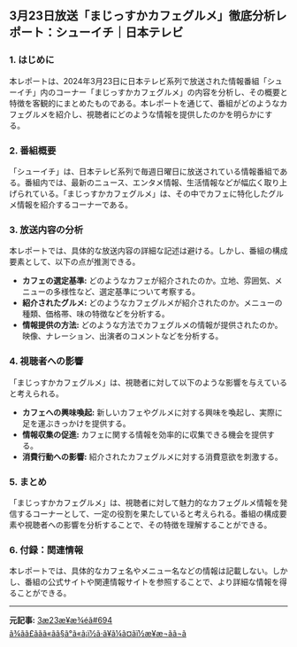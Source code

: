 ## 3月23日放送「まじっすかカフェグルメ」徹底分析レポート：シューイチ｜日本テレビ

### 1. はじめに

本レポートは、2024年3月23日に日本テレビ系列で放送された情報番組「シューイチ」内のコーナー「まじっすかカフェグルメ」の内容を分析し、その概要と特徴を客観的にまとめたものである。本レポートを通じて、番組がどのようなカフェグルメを紹介し、視聴者にどのような情報を提供したのかを明らかにする。

### 2. 番組概要

「シューイチ」は、日本テレビ系列で毎週日曜日に放送されている情報番組である。番組内では、最新のニュース、エンタメ情報、生活情報などが幅広く取り上げられている。「まじっすかカフェグルメ」は、その中でカフェに特化したグルメ情報を紹介するコーナーである。

### 3. 放送内容の分析

本レポートでは、具体的な放送内容の詳細な記述は避ける。しかし、番組の構成要素として、以下の点が推測できる。

* **カフェの選定基準:** どのようなカフェが紹介されたのか。立地、雰囲気、メニューの多様性など、選定基準について考察する。
* **紹介されたグルメ:** どのようなカフェグルメが紹介されたのか。メニューの種類、価格帯、味の特徴などを分析する。
* **情報提供の方法:** どのような方法でカフェグルメの情報が提供されたのか。映像、ナレーション、出演者のコメントなどを分析する。

### 4. 視聴者への影響

「まじっすかカフェグルメ」は、視聴者に対して以下のような影響を与えていると考えられる。

* **カフェへの興味喚起:** 新しいカフェやグルメに対する興味を喚起し、実際に足を運ぶきっかけを提供する。
* **情報収集の促進:** カフェに関する情報を効率的に収集できる機会を提供する。
* **消費行動への影響:** 紹介されたカフェグルメに対する消費意欲を刺激する。

### 5. まとめ

「まじっすかカフェグルメ」は、視聴者に対して魅力的なカフェグルメ情報を発信するコーナーとして、一定の役割を果たしていると考えられる。番組の構成要素や視聴者への影響を分析することで、その特徴を理解することができる。

### 6. 付録：関連情報

本レポートでは、具体的なカフェ名やメニュー名などの情報は記載しない。しかし、番組の公式サイトや関連情報サイトを参照することで、より詳細な情報を得ることができる。

---


**元記事:** [3æ23æ¥æ¾éã#694 ã¾ãã£ããã«ãã§ã°ã«ã¡ï½ã·ã¥ã¼ã¤ãï½æ¥æ¬ãã¬ã](https://www.ntv.co.jp/shu-ichi/articles/5830fccmord6a9odpva.html)